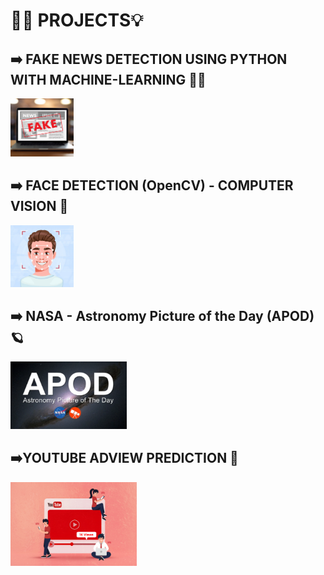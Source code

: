 # ⛓️‍💥 PROJECTS💡
## ➡️ FAKE NEWS DETECTION USING PYTHON WITH MACHINE-LEARNING 📰🚫
<img src="https://github.com/naman648/PROJECTS/blob/c8f621e79570fa0992d57e979c511aaf3b7e630a/FAKE_NEWS_DETECTION_USING_PYTHON_WITH_ML/fake_news_logo.png" width=20% height=20%>

## ➡️ FACE DETECTION (OpenCV) - COMPUTER VISION 🤖
<img src="https://github.com/naman648/PROJECTS/blob/176af287d2b0f16d2c7de5ee5ebf53814e3f74e4/Face_Detection(OpenCV)%20-%20Computer_Vision/FACE_detection_logo.jpg" width=20% height=20%>

## ➡️ NASA - Astronomy Picture of the Day (APOD)🪐
<img src="https://github.com/naman648/PROJECTS/blob/3394e7b8cb78ed2f9937814e155a2711a000eb48/NASA_Image_Extraction_And_Audio_Explaination/Apod_logo.png" width=37% height=35%>

## ➡️YOUTUBE ADVIEW PREDICTION 📀
<img src = "https://github.com/naman648/PROJECTS/blob/56fcef140982f07ee882e691b3a7090a5b1ff368/Youtube_AdView_Prediction/ytviewslogo.jpg" width = 40% height = 10%>

